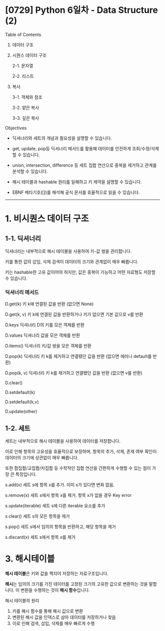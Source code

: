 # [0729] Python 6일차 - Data Structure (2)

Table of Contents

1. 데이터 구조
2. 시퀀스 데이터 구조

   2-1. 문자열

   2-2. 리스트

3. 복사

   3-1. 객체와 참조

   3-2. 얕은 복사

   3-3. 깊은 복사

Objectives

- 딕셔너리와 세트의 개념과 필요성을 설명할 수 있습니다.

- get, update, pop등 딕셔너리 메서드를 활용해 데이터를 안전하게 조회/수정/삭제할 수 있습니다.

- union, intersection, difference 등 세트 집합 연산으로 중복을 제거하고 관계를 분석할 수 있습니다.

- 해시 테이블과 hashable 원리를 일해하고 키 제약을 설명할 수 있습니다.

- EBNF 메타기호([])를 해석해 공식 문서를 효율적으로 읽을 수 있습니다.

---

# 1. 비시퀀스 데이터 구조

## 1-1. 딕셔너리

딕셔너리는 내부적으로 해시 테이블을 사용하여 키-값 쌍을 관리합니다.

키를 통한 값의 삽입, 삭제 검색이 데이터의 크기와 관계없이 매우 빠릅니다.

키는 hashable한 고유 값이어야 하지만, 값은 중복이 가능하고 어떤 자료형도 저장할 수 있습니다.

### 딕셔너리 메서드

D.get(k) 키 k에 연결된 값을 반환 (없으면 None)

D.get(k, v) 키 k에 연결된 값을 반환하거나 키가 없으면 기본 값으로 v를 반환

D.keys 딕셔너리 D의 키를 모은 객체를 반환

D.values 딕셔너리 값을 모은 객체를 반환

D.items() 딕셔너리 키/값 쌍을 모은 객체를 반환

D.pop(k) 딕셔너리 키 k를 제거하고 연결됐던 값을 반환 (없으면 에러나 default를 반환)

D.pop(k, v) 딕셔너리 키 k를 제거하고 연결됐던 값을 반환 (없으면 v를 반환)

D.clear()

D.setdefault(k)

D.setdefault(k,v)

D.update(other)

## 1-2. 세트

세트는 내부적으로 해시 테이블을 사용하여 데이터를 저장합니다.

이로 인해 항목의 고유성을 효율적으로 보장하며, 항목의 추가, 삭제, 존재 여부 확인이 데이터의 크기에 상관없이 매우 빠릅니다.

또한 합집합/교집합/차집합 등 수학적인 집합 연산을 간편하게 수행할 수 있는 점이 가장 큰 특징입니다.

s.add(x) 세트 s에 항목 x를 추가. 이미 x가 있다면 변화 없음.

s.remove(x) 세트 s에서 항목 x를 제거. 항목 x가 없을 경우 Key error

s.update(iterable) 세트 s에 다른 iterable 요소를 추가

s.clear() 세트 s의 모든 항목을 제거

s.pop() 세트 s에서 임의의 항목을 반환하고, 해당 항목을 제거

s.discard(x) 세트 s에서 항목 x를 제거

# 3. 해시테이블

**해시 테이블**은 키와 값을 짝지어 저장하는 자료구조입니다.

**해시**는 임의의 크기를 가진 데이터를 고정된 크기의 고유한 값으로 변환하는 것을 말합니다. 이 변환을 수행하는 것이 **해시 함수**입니다.

해시 테이블의 원리

1. 키를 해시 함수를 통해 해시 값으로 변환
2. 변환된 해시 값을 인덱스로 삼아 데이터를 저장하거나 찾음
3. 이로 인해 검색, 삽입, 삭제를 매우 빠르게 수행
